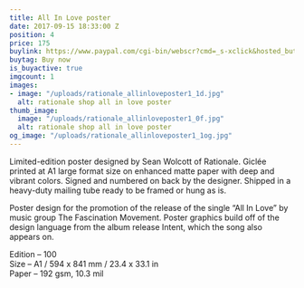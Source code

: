 ```yaml
---
title: All In Love poster
date: 2017-09-15 18:33:00 Z
position: 4
price: 175
buylink: https://www.paypal.com/cgi-bin/webscr?cmd=_s-xclick&hosted_button_id=H64FABCG2YSSY
buytag: Buy now
is_buyactive: true
imgcount: 1
images:
- image: "/uploads/rationale_allinloveposter1_1d.jpg"
  alt: rationale shop all in love poster
thumb_image:
  image: "/uploads/rationale_allinloveposter1_0f.jpg"
  alt: rationale shop all in love poster
og_image: "/uploads/rationale_allinloveposter1_1og.jpg"
---
```


Limited-edition poster designed by Sean Wolcott of Rationale. Giclée printed at A1 large format size on enhanced matte paper with deep and vibrant colors. Signed and numbered on back by the designer. Shipped in a heavy-duty mailing tube ready to be framed or hung as is.

Poster design for the promotion of the release of the single “All In Love” by music group The Fascination Movement. Poster graphics build off of the design language from the album release Intent, which the song also appears on.

Edition – 100 <br>
Size – A1 / 594 x 841 mm / 23.4 x 33.1 in <br>
Paper – 192 gsm, 10.3 mil